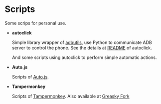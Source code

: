 # Scripts

Some scrips for personal use.

- **autoclick**

    Simple library wrapper of [adbutils](https://github.com/openatx/adbutils), use Python to communicate ADB server to control the phone. See the details at [README](https://github.com/Fingalzzz/blob/master/autoclick/README.md) of autoclick.

    And some scripts using autoclick to perform simple automatic actions.

- **Auto.js**

    Scripts of [Auto.js](https://github.com/hyb1996/Auto.js).

- **Tampermonkey**

    Scripts of [Tampermonkey](https://www.tampermonkey.net/).
    Also available at [Greasky Fork](https://greasyfork.org/en/users/673298-fingalzzz)

